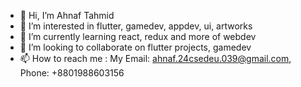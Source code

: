- 👋 Hi, I’m Ahnaf Tahmid 
- 👀 I’m interested in flutter, gamedev, appdev, ui, artworks
- 🌱 I’m currently learning react, redux and more of webdev
- 💞️ I’m looking to collaborate on flutter projects, gamedev
- 📫 How to reach me : My Email: ahnaf.24csedeu.039@gmail.com, Phone: +8801988603156

<!---
ahnaftahmid31/ahnaftahmid31 is a ✨ special ✨ repository because its `README.md` (this file) appears on your GitHub profile.
You can click the Preview link to take a look at your changes.
--->
